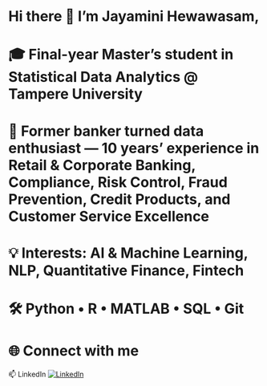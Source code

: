 # Hi there 👋 I’m Jayamini Hewawasam, 
# 🎓 Final-year Master’s student in Statistical Data Analytics @ Tampere University
# 💼 Former banker turned data enthusiast — 10 years’ experience in Retail & Corporate Banking, Compliance, Risk Control, Fraud Prevention, Credit Products, and Customer Service Excellence
# 💡 Interests: AI & Machine Learning, NLP, Quantitative Finance, Fintech
# 🛠️ Python • R • MATLAB • SQL • Git
# 🌐 Connect with me
 📫 LinkedIn [![LinkedIn](https://img.shields.io/badge/LinkedIn-Profile-blue)](http://www.linkedin.com/in/jayamini-hewawasam-a51932116)


